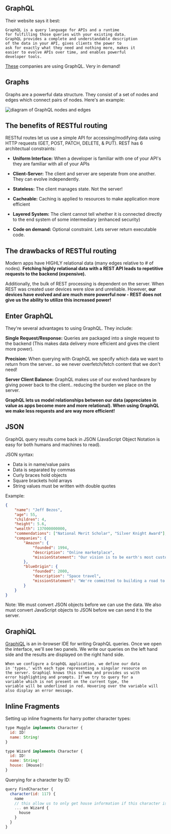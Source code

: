 ## GraphQL

Their website says it best:

```
GraphQL is a query language for APIs and a runtime 
for fulfilling those queries with your existing data. 
GraphQL provides a complete and understandable description 
of the data in your API, gives clients the power to 
ask for exactly what they need and nothing more, makes it 
easier to evolve APIs over time, and enables powerful 
developer tools.
```

[These](https://landscape.graphql.org/category=graph-ql-adopter&format=card-mode&grouping=category) companies are using GraphQL. Very in demand!

## Graphs

Graphs are a powerful data structure. They consist of a set of nodes and edges which connect pairs of nodes. Here's an example:

![diagram of GraphQL nodes and edges](https://miro.medium.com/max/3780/1*z0-1RpRpVn_i-92AMR_2BA.png)

## The benefits of RESTful routing

RESTful routes let us use a simple API for accessing/modifying data using HTTP requests (GET, POST, PATCH, DELETE, & PUT). REST has 6 architectual constraints:

* **Uniform Interface:** When a developer is familiar with one of your API's they are familiar with all of your APIs

* **Client-Server:** The client and server are seperate from one another. They can evolve independently.

* **Stateless:** The client manages state. Not the server!

* **Cacheable:** Caching is applied to resources to make application more efficient

* **Layered System:** The client cannot tell whether it is connected directly to the end system of some intermediary (enhanced security)

* **Code on demand:** Optional constraint. Lets server return executable code.

## The drawbacks of RESTful routing 

Modern apps have HIGHLY relational data (many edges relative to # of nodes). **Fetching highly relational data with a REST API leads to repetitive requests to the backend (expensive).**

Additionally, the bulk of REST processing is dependent on the server. When REST was created user devices were slow and unreliable. However, **our devices have evolved and are much more powerful now - REST does not give us the ability to utilize this increased power!**

## Enter GraphQL 

They're several advantages to using GraphQL. They include:

**Single Request/Response:** Queries are packaged into a single request to the backend (This makes data delivery more efficient and gives the client more power).

**Precision:** When querying with GraphQL we specify which data we want to return from the server.. so we never overfetch/fetch content that we don't need! 

**Server Client Balance:** GraphQL makes use of our evolved hardware by giving power back to the client.. reducing the burden we place on the server.

**GraphQL lets us model relationships between our data (appreciates in value as apps become more and more relational). When using GraphQL we make less requests and are way more efficient!**

## JSON

GraphQL query results come back in JSON (JavaScript Object Notation is easy for both humans and machines to read). 

JSON syntax:

* Data is in name/value pairs
* Data is separated by commas
* Curly braces hold objects
* Square brackets hold arrays
* String values must be written with double quotes

Example:

```json
{
    "name": "Jeff Bezos",
    "age": 55,
    "children": 4,
    "height": 5.6,
    "wealth": 137000000000,
    "commendations": ["National Merit Scholar", "Silver Knight Award"],
    "companies": {
        "Amazon": {
            "founded": 1994,
            "description": "Online marketplace",
            "missionStatement": "Our vision is to be earth's most customer-centric company; to build a place where people can come to find and discover anything they might want to buy online."
        },
        "blueOrigin": {
            "founded": 2000,
            "description": "Space travel",
            "missionStatement": "We're committed to building a road to space so our children can build the future."
        }
    }
}
```

Note: We must convert JSON objects before we can use the data. We also must convert JavaScript objects to JSON before we can send it to the server. 

## GraphiQL

[GraphiQL](https://github.com/graphql/graphiql) is an in-browser IDE for writing GraphQL queries. Once we open the interface, we'll see two panels. We write our queries on the left hand side and the results are displayed on the right hand side. 

```
When we configure a GraphQL application, we define our data 
in 'types,' with each type representing a singular resource on 
the server. Graphiql knows this schema and provides us with 
error highlighting and prompts. If we try to query for a 
variable which is not present on the current type, the 
variable will be underlined in red. Hovering over the variable will also display an error message.
```

## Inline Fragments

Setting up inline fragments for harry potter character types:

```js
type Muggle implements Character {
  id: ID!
  name: String!
}

type Wizard implements Character {
  id: ID!
  name: String!
  house: [House]!
}
```

Querying for a character by ID:

```js
query FindCharacter {
  character(id: 117) {
    name
    // this allow us to only get house information if this character is a Wizard
    ... on Wizard {
      house
    }
  }
}
```
